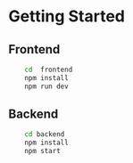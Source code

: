 # Getting Started

## Frontend
```bash
    cd  frontend
    npm install
    npm run dev

```
## Backend
```bash
    cd backend
    npm install
    npm start
```
